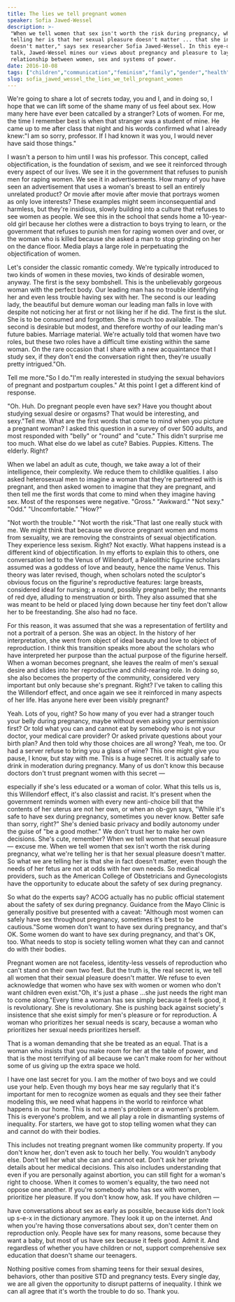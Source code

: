 ```yaml
---
title: The lies we tell pregnant women
speaker: Sofia Jawed-Wessel
description: >-
 "When we tell women that sex isn't worth the risk during pregnancy, what we're
 telling her is that her sexual pleasure doesn't matter ... that she in fact
 doesn't matter," says sex researcher Sofia Jawed-Wessel. In this eye-opening
 talk, Jawed-Wessel mines our views about pregnancy and pleasure to lay bare the
 relationship between women, sex and systems of power.
date: 2016-10-08
tags: ["children","communication","feminism","family","gender","health","humanity","parenting","identity","sex","society","teaching","women","tedx"]
slug: sofia_jawed_wessel_the_lies_we_tell_pregnant_women
---
```


We're going to share a lot of secrets today, you and I, and in doing so, I hope that we
can lift some of the shame many of us feel about sex. How many here have ever been
catcalled by a stranger? Lots of women. For me, the time I remember best is when that
stranger was a student of mine. He came up to me after class that night and his words
confirmed what I already knew:"I am so sorry, professor. If I had known it was you, I
would never have said those things."

I wasn't a person to him until I was his professor. This concept, called objectification,
is the foundation of sexism, and we see it reinforced through every aspect of our lives.
We see it in the government that refuses to punish men for raping women. We see it in
advertisements. How many of you have seen an advertisement that uses a woman's breast to
sell an entirely unrelated product? Or movie after movie after movie that portrays women
as only love interests? These examples might seem inconsequential and harmless, but
they're insidious, slowly building into a culture that refuses to see women as people. We
see this in the school that sends home a 10-year-old girl because her clothes were a
distraction to boys trying to learn, or the government that refuses to punish men for
raping women over and over, or the woman who is killed because she asked a man to stop
grinding on her on the dance floor. Media plays a large role in perpetuating the
objectification of women.

Let's consider the classic romantic comedy. We're typically introduced to two kinds of
women in these movies, two kinds of desirable women, anyway. The first is the sexy
bombshell. This is the unbelievably gorgeous woman with the perfect body. Our leading man
has no trouble identifying her and even less trouble having sex with her. The second is
our leading lady, the beautiful but demure woman our leading man falls in love with
despite not noticing her at first or not liking her if he did. The first is the slut. She
is to be consumed and forgotten. She is much too available. The second is desirable but
modest, and therefore worthy of our leading man's future babies. Marriage material. We're
actually told that women have two roles, but these two roles have a difficult time
existing within the same woman. On the rare occasion that I share with a new acquaintance
that I study sex, if they don't end the conversation right then, they're usually pretty
intrigued."Oh.

Tell me more."So I do."I'm really interested in studying the sexual behaviors of pregnant
and postpartum couples." At this point I get a different kind of response.

"Oh. Huh. Do pregnant people even have sex? Have you thought about studying sexual desire
or orgasms? That would be interesting, and sexy."Tell me. What are the first words that
come to mind when you picture a pregnant woman? I asked this question in a survey of over
500 adults, and most responded with "belly" or "round" and "cute." This didn't surprise me
too much. What else do we label as cute? Babies. Puppies. Kittens. The elderly.
Right?

When we label an adult as cute, though, we take away a lot of their intelligence, their
complexity. We reduce them to childlike qualities. I also asked heterosexual men to
imagine a woman that they're partnered with is pregnant, and then asked women to imagine
that they are pregnant, and then tell me the first words that come to mind when they
imagine having sex. Most of the responses were negative. "Gross." "Awkward." "Not sexy."
"Odd." "Uncomfortable." "How?"

"Not worth the trouble." "Not worth the risk."That last one really stuck with me. We might
think that because we divorce pregnant women and moms from sexuality, we are removing the
constraints of sexual objectification. They experience less sexism. Right? Not exactly.
What happens instead is a different kind of objectification. In my efforts to explain this
to others, one conversation led to the Venus of Willendorf, a Paleolithic figurine
scholars assumed was a goddess of love and beauty, hence the name Venus. This theory was
later revised, though, when scholars noted the sculptor's obvious focus on the figurine's
reproductive features: large breasts, considered ideal for nursing; a round, possibly
pregnant belly; the remnants of red dye, alluding to menstruation or birth. They also
assumed that she was meant to be held or placed lying down because her tiny feet don't
allow her to be freestanding. She also had no face.

For this reason, it was assumed that she was a representation of fertility and not a
portrait of a person. She was an object. In the history of her interpretation, she went
from object of ideal beauty and love to object of reproduction. I think this transition
speaks more about the scholars who have interpreted her purpose than the actual purpose of
the figurine herself. When a woman becomes pregnant, she leaves the realm of men's sexual
desire and slides into her reproductive and child-rearing role. In doing so, she also
becomes the property of the community, considered very important but only because she's
pregnant. Right? I've taken to calling this the Willendorf effect, and once again we see
it reinforced in many aspects of her life. Has anyone here ever been visibly
pregnant?

Yeah. Lots of you, right? So how many of you ever had a stranger touch your belly during
pregnancy, maybe without even asking your permission first? Or told what you can and
cannot eat by somebody who is not your doctor, your medical care provider? Or asked
private questions about your birth plan? And then told why those choices are all wrong?
Yeah, me too. Or had a server refuse to bring you a glass of wine? This one might give you
pause, I know, but stay with me. This is a huge secret. It is actually safe to drink in
moderation during pregnancy. Many of us don't know this because doctors don't trust
pregnant women with this secret —

especially if she's less educated or a woman of color. What this tells us is, this
Willendorf effect, it's also classist and racist. It's present when the government reminds
women with every new anti-choice bill that the contents of her uterus are not her own, or
when an ob-gyn says, "While it's safe to have sex during pregnancy, sometimes you never
know. Better safe than sorry, right?" She's denied basic privacy and bodily autonomy under
the guise of "be a good mother." We don't trust her to make her own decisions. She's cute,
remember? When we tell women that sexual pleasure — excuse me. When we tell women that sex
isn't worth the risk during pregnancy, what we're telling her is that her sexual pleasure
doesn't matter. So what we are telling her is that she in fact doesn't matter, even though
the needs of her fetus are not at odds with her own needs. So medical providers, such as
the American College of Obstetricians and Gynecologists have the opportunity to educate
about the safety of sex during pregnancy.

So what do the experts say? ACOG actually has no public official statement about the
safety of sex during pregnancy. Guidance from the Mayo Clinic is generally positive but
presented with a caveat: "Although most women can safely have sex throughout pregnancy,
sometimes it's best to be cautious."Some women don't want to have sex during pregnancy,
and that's OK. Some women do want to have sex during pregnancy, and that's OK, too. What
needs to stop is society telling women what they can and cannot do with their
bodies.

Pregnant women are not faceless, identity-less vessels of reproduction who can't stand on
their own two feet. But the truth is, the real secret is, we tell all women that their
sexual pleasure doesn't matter. We refuse to even acknowledge that women who have sex with
women or women who don't want children even exist."Oh, it's just a phase ...she just needs
the right man to come along."Every time a woman has sex simply because it feels good, it
is revolutionary. She is revolutionary. She is pushing back against society's insistence
that she exist simply for men's pleasure or for reproduction. A woman who prioritizes her
sexual needs is scary, because a woman who prioritizes her sexual needs prioritizes
herself.

That is a woman demanding that she be treated as an equal. That is a woman who insists
that you make room for her at the table of power, and that is the most terrifying of all
because we can't make room for her without some of us giving up the extra space we
hold.

I have one last secret for you. I am the mother of two boys and we could use your help.
Even though my boys hear me say regularly that it's important for men to recognize women
as equals and they see their father modeling this, we need what happens in the world to
reinforce what happens in our home. This is not a men's problem or a women's problem. This
is everyone's problem, and we all play a role in dismantling systems of inequality. For
starters, we have got to stop telling women what they can and cannot do with their
bodies.

This includes not treating pregnant women like community property. If you don't know her,
don't even ask to touch her belly. You wouldn't anybody else. Don't tell her what she can
and cannot eat. Don't ask her private details about her medical decisions. This also
includes understanding that even if you are personally against abortion, you can still
fight for a woman's right to choose. When it comes to women's equality, the two need not
oppose one another. If you're somebody who has sex with women, prioritize her pleasure. If
you don't know how, ask. If you have children —

have conversations about sex as early as possible, because kids don't look up s-e-x in the
dictionary anymore. They look it up on the internet. And when you're having those
conversations about sex, don't center them on reproduction only. People have sex for many
reasons, some because they want a baby, but most of us have sex because it feels good.
Admit it. And regardless of whether you have children or not, support comprehensive sex
education that doesn't shame our teenagers.

Nothing positive comes from shaming teens for their sexual desires, behaviors, other than
positive STD and pregnancy tests. Every single day, we are all given the opportunity to
disrupt patterns of inequality. I think we can all agree that it's worth the trouble to do
so. Thank you.

<!--
ad_duration=3.33
event="TEDxOmaha"
external_start_time=0
has_talk_citation=0
intro_duration=11.82
is_subtitle_required="False"
is_talk_featured="True"
language="en"
language_swap="False"
native_language="en"
number_of_related_talks=6
number_of_speakers=1
number_of_subtitled_videos=26
number_of_tags=14
number_of_talk_download_languages=26
number_of_talk_more_resources=0
number_of_talk_recommendations=4
number_of_talks_take_actions=2
post_ad_duration=0.83
published_timestamp="2017-01-06 16:15:38"
recording_date="2016-10-08"
speaker_description="Sex researcher"
speaker_is_published=1
speaker_name="Sofia Jawed-Wessel"
talk_more_resources=[]
talk_name="The lies we tell pregnant women"
talk_recommendations_blurb="Check out these extra resources on sex education, curated by Sofia Jawed-Wessel."
talks_tags=["children","communication","feminism","family","gender","health","humanity","parenting","identity","sex","society","teaching","women","tedx"]
url_audio="https://download.ted.com/talks/SofiaJawedWessel_2016X.mp3?apikey=acme-roadrunner"
url_photo_speaker="https://pe.tedcdn.com/images/ted/9df5ea58ac70b55f38809e9617bbce91fed0bfd8_254x191.jpg"
url_photo_talk="https://s3.amazonaws.com/talkstar-photos/uploads/3f7340f2-55d9-4e65-ba1e-789a219afb42/SofiaJawedWessel_2016X-embed.jpg"
url_webpage="https://www.ted.com/talks/sofia_jawed_wessel_the_lies_we_tell_pregnant_women"
video_type_name="TEDx Talk"
-->